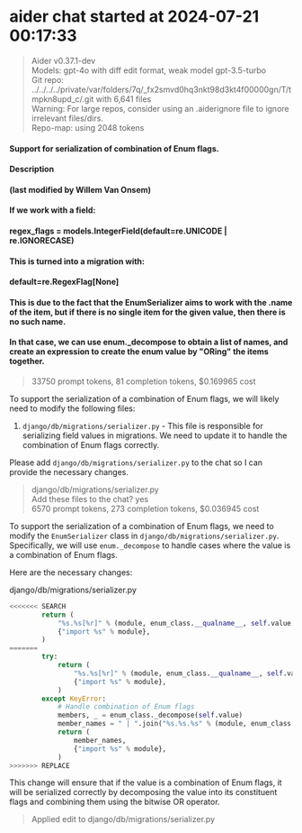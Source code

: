 
# aider chat started at 2024-07-21 00:17:33

> Aider v0.37.1-dev  
> Models: gpt-4o with diff edit format, weak model gpt-3.5-turbo  
> Git repo: ../../../../private/var/folders/7q/_fx2smvd0hq3nkt98d3kt4f00000gn/T/tmpkn8upd_c/.git with 6,641 files  
> Warning: For large repos, consider using an .aiderignore file to ignore irrelevant files/dirs.  
> Repo-map: using 2048 tokens  

#### Support for serialization of combination of Enum flags.  
#### Description  
#### 	   
#### 		(last modified by Willem Van Onsem)  
#### 	   
#### If we work with a field:  
#### regex_flags = models.IntegerField(default=re.UNICODE | re.IGNORECASE)  
#### This is turned into a migration with:  
#### default=re.RegexFlag[None]  
#### This is due to the fact that the EnumSerializer aims to work with the .name of the item, but if there is no single item for the given value, then there is no such name.  
#### In that case, we can use enum._decompose to obtain a list of names, and create an expression to create the enum value by "ORing" the items together.  
> 33750 prompt tokens, 81 completion tokens, $0.169965 cost  

To support the serialization of a combination of Enum flags, we will likely need to modify the following files:

1. `django/db/migrations/serializer.py` - This file is responsible for serializing field values in migrations. We need to update it to handle the combination of Enum flags correctly.

Please add `django/db/migrations/serializer.py` to the chat so I can provide the necessary changes.

> django/db/migrations/serializer.py  
> Add these files to the chat? yes  
> 6570 prompt tokens, 273 completion tokens, $0.036945 cost  

To support the serialization of a combination of Enum flags, we need to modify the `EnumSerializer` class in `django/db/migrations/serializer.py`. Specifically, we will use `enum._decompose` to handle cases where the value is a combination of Enum flags.

Here are the necessary changes:

django/db/migrations/serializer.py
```python
<<<<<<< SEARCH
        return (
            "%s.%s[%r]" % (module, enum_class.__qualname__, self.value.name),
            {"import %s" % module},
        )
=======
        try:
            return (
                "%s.%s[%r]" % (module, enum_class.__qualname__, self.value.name),
                {"import %s" % module},
            )
        except KeyError:
            # Handle combination of Enum flags
            members, _ = enum_class._decompose(self.value)
            member_names = " | ".join("%s.%s.%s" % (module, enum_class.__qualname__, member.name) for member in members)
            return (
                member_names,
                {"import %s" % module},
            )
>>>>>>> REPLACE
```

This change will ensure that if the value is a combination of Enum flags, it will be serialized correctly by decomposing the value into its constituent flags and combining them using the bitwise OR operator.

> Applied edit to django/db/migrations/serializer.py  
